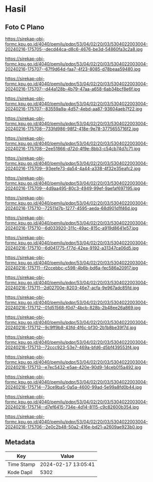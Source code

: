 # Hasil

## Foto C Plano

https://sirekap-obj-formc.kpu.go.id/4040/pemilu/pdpr/53/04/02/20/03/5304022003004-20240216-175705--decd44ca-d8c6-4676-be3d-54860fa3c2a8.jpg

https://sirekap-obj-formc.kpu.go.id/4040/pemilu/pdpr/53/04/02/20/03/5304022003004-20240216-175707--67f9d64d-faa7-4f23-8085-d78beaa59480.jpg

https://sirekap-obj-formc.kpu.go.id/4040/pemilu/pdpr/53/04/02/20/03/5304022003004-20240216-175707--d44a128b-4b79-47aa-a658-6ab34bcf8e6f.jpg

https://sirekap-obj-formc.kpu.go.id/4040/pemilu/pdpr/53/04/02/20/03/5304022003004-20240216-175707--83559a9a-4d57-4ebd-aa87-93604aeb7f22.jpg

https://sirekap-obj-formc.kpu.go.id/4040/pemilu/pdpr/53/04/02/20/03/5304022003004-20240216-175708--733fd986-98f2-418e-9e78-3775655716f2.jpg

https://sirekap-obj-formc.kpu.go.id/4040/pemilu/pdpr/53/04/02/20/03/5304022003004-20240216-175708--2ee51866-d72d-4f9e-8bb3-c54cb74d7c71.jpg

https://sirekap-obj-formc.kpu.go.id/4040/pemilu/pdpr/53/04/02/20/03/5304022003004-20240216-175709--93eefe73-da54-4a44-a338-4f32e35eafc2.jpg

https://sirekap-obj-formc.kpu.go.id/4040/pemilu/pdpr/53/04/02/20/03/5304022003004-20240216-175709--4d9aa495-80c3-4949-99ef-9aefaf697195.jpg

https://sirekap-obj-formc.kpu.go.id/4040/pemilu/pdpr/53/04/02/20/03/5304022003004-20240216-175710--72511d7b-1277-4595-aeda-68d901d1f46d.jpg

https://sirekap-obj-formc.kpu.go.id/4040/pemilu/pdpr/53/04/02/20/03/5304022003004-20240216-175710--6d033920-311c-49ac-815c-a919d8641e57.jpg

https://sirekap-obj-formc.kpu.go.id/4040/pemilu/pdpr/53/04/02/20/03/5304022003004-20240216-175710--6d041775-f77d-42ea-9192-a31347ca06d5.jpg

https://sirekap-obj-formc.kpu.go.id/4040/pemilu/pdpr/53/04/02/20/03/5304022003004-20240216-175711--f2ccebbc-c598-4b6b-bd6a-fec586a20917.jpg

https://sirekap-obj-formc.kpu.go.id/4040/pemilu/pdpr/53/04/02/20/03/5304022003004-20240216-175711--2d02700e-8203-46e7-acfa-9e967adc85fd.jpg

https://sirekap-obj-formc.kpu.go.id/4040/pemilu/pdpr/53/04/02/20/03/5304022003004-20240216-175712--01d51568-f0d7-4bcb-828b-2b48ee26a869.jpg

https://sirekap-obj-formc.kpu.go.id/4040/pemilu/pdpr/53/04/02/20/03/5304022003004-20240216-175712--9c9ff9b8-43fd-4f6c-bf30-2b1b8be39f7d.jpg

https://sirekap-obj-formc.kpu.go.id/4040/pemilu/pdpr/53/04/02/20/03/5304022003004-20240216-175713--72ccc923-53e7-469a-bfd6-d5bf439553f4.jpg

https://sirekap-obj-formc.kpu.go.id/4040/pemilu/pdpr/53/04/02/20/03/5304022003004-20240216-175713--e7ec5432-e5ae-420e-90d9-14ceb015a492.jpg

https://sirekap-obj-formc.kpu.go.id/4040/pemilu/pdpr/53/04/02/20/03/5304022003004-20240216-175714--73ce9ba5-0a5a-4600-99ad-5e99a8fd0b44.jpg

https://sirekap-obj-formc.kpu.go.id/4040/pemilu/pdpr/53/04/02/20/03/5304022003004-20240216-175714--d7ef6415-734e-4d14-8115-c9c82600b354.jpg

https://sirekap-obj-formc.kpu.go.id/4040/pemilu/pdpr/53/04/02/20/03/5304022003004-20240216-175706--2e0c2b48-50a2-416e-bd21-a2609ae923b0.jpg


## Metadata

| Key        | Value               |
| ---------- | ------------------- |
| Time Stamp | 2024-02-17 13:05:41 |
| Kode Dapil | 5302                |



